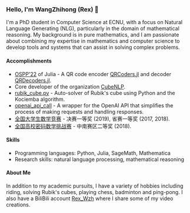 ### Hello, I'm WangZhihong (Rex) 👋

I'm a PhD student in Computer Science at ECNU, with a focus on Natural Language Generating (NLG), particularly in the domain of mathematical reasoning. My background is in pure mathematics, and I am passionate about combining my expertise in mathematics and computer science to develop tools and systems that can assist in solving complex problems.

#### Accomplishments
- [OSPP'22](https://summer-ospp.ac.cn/) of Julia - A QR code encoder [QRCoders.jl](https://github.com/JuliaImages/QRCoders.jl) and decoder [QRDecoders.jl](https://github.com/JuliaImages/QRDecoders.jl).
- Core developer of the organization [CubeNLP](https://github.com/cubenlp).
- [rubik_cube.py](https://github.com/RexWzh/rubik_cube.py) - Auto-solver of Rubik's cube using Python and the Kociemba algorithm.
- [openai_api_call](https://github.com/cubenlp/openai_api_call) - A wrapper for the OpenAI API that simplifies the process of making requests and handling responses.
- [全国大学生数学竞赛](http://www.cmathc.cn/) - 决赛一等奖 (2019), 省赛一等奖 (2017, 2018).
- [全国高校密码数学挑战赛](https://www.topsec.com.cn/hd/password.html) - 中南赛区二等奖 (2018).


#### Skills
- Programming languages: Python, Julia, SageMath, Mathematica
- Research skills: natural language processing, mathematical reasoning

#### About Me

In addition to my academic pursuits, I have a variety of hobbies including riding, solving Rubik's cubes, playing chess, badminton and ping-pong. I also have a BiliBili account [Rex_Wzh](https://space.bilibili.com/518870168) where I share some of my video creations.

<!--
**RexWzh/RexWzh** is a ✨ _special_ ✨ repository because its `README.md` (this file) appears on your GitHub profile.

Here are some ideas to get you started:

- 🔭 I’m currently working on ...
- 🌱 I’m currently learning ...
- 👯 I’m looking to collaborate on ...
- 🤔 I’m looking for help with ...
- 💬 Ask me about ...
- 📫 How to reach me: ...
- 😄 Pronouns: ...
- ⚡ Fun fact: ...
-->
